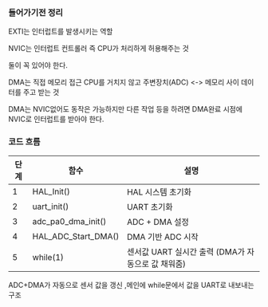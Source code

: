 ### 들어가기전 정리
EXTI는 인터럽트를 발생시키는 역할 

NVIC는 인터럽트 컨트롤러 즉 CPU가 처리하게 허용해주는 것 

둘이 꼭 있어야 한다. 

DMA는 직접 메모리 접근 CPU를 거치지 않고 주변장치(ADC) <-> 메모리 사이 데이터를 주고 받는 것 

DMA는 NVIC없어도 동작은 가능하지만 다른 작업 등을 하려면 DMA완료 시점에 NVIC로 인터럽트를 받아야 한다. 

### 코드 흐름 
단계 | 함수 | 설명
--|--|--
1 | HAL_Init() | HAL 시스템 초기화
2 | uart_init() | UART 초기화
3 | adc_pa0_dma_init() | ADC + DMA 설정
4 | HAL_ADC_Start_DMA() | DMA 기반 ADC 시작
5 | while(1) | 센서값 UART 실시간 출력 (DMA가 자동으로 값 채워줌)

ADC+DMA가 자동으로 센서 값을 갱신 ,메인에 while문에서 값을 UART로 내보내는 구조 
